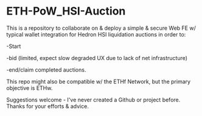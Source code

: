 # ETH-PoW_HSI-Auction
This is a repository to collaborate on & deploy a simple & secure Web FE w/ typical wallet integration for Hedron HSI liquidation auctions in order to:

-Start

-bid (limited, expect slow degraded UX due to lack of net infrastructure) 

-end/claim completed auctions.

This repo might also be compatible w/ the ETHf Network, but the primary objective is ETHw.

Suggestions welcome - I've never created a Github or project before. Thanks for your efforts & advice.
